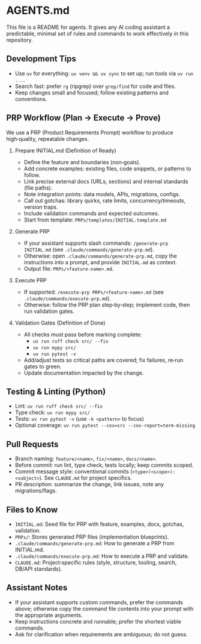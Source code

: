 # AGENTS.md

This file is a README for agents. It gives any AI coding assistant a predictable, minimal set of rules and commands to work effectively in this repository.

## Development Tips

- Use `uv` for everything: `uv venv && uv sync` to set up; run tools via `uv run ...`.
- Search fast: prefer `rg` (ripgrep) over `grep/find` for code and files.
- Keep changes small and focused; follow existing patterns and conventions.

## PRP Workflow (Plan → Execute → Prove)

We use a PRP (Product Requirements Prompt) workflow to produce high‑quality, repeatable changes.

1) Prepare INITIAL.md (Definition of Ready)
   - Define the feature and boundaries (non‑goals).
   - Add concrete examples: existing files, code snippets, or patterns to follow.
   - Link precise external docs (URLs, sections) and internal standards (file paths).
   - Note integration points: data models, APIs, migrations, configs.
   - Call out gotchas: library quirks, rate limits, concurrency/timeouts, version traps.
   - Include validation commands and expected outcomes.
   - Start from template: `PRPs/templates/INITIAL.template.md`

2) Generate PRP
   - If your assistant supports slash commands: `/generate-prp INITIAL.md` (see `.claude/commands/generate-prp.md`).
   - Otherwise: open `.claude/commands/generate-prp.md`, copy the instructions into a prompt, and provide `INITIAL.md` as context.
   - Output file: `PRPs/<feature-name>.md`.

3) Execute PRP
   - If supported: `/execute-prp PRPs/<feature-name>.md` (see `.claude/commands/execute-prp.md`).
   - Otherwise: follow the PRP plan step‑by‑step; implement code, then run validation gates.

4) Validation Gates (Definition of Done)
   - All checks must pass before marking complete:
     - `uv run ruff check src/ --fix`
     - `uv run mypy src/`
     - `uv run pytest -v`
   - Add/adjust tests so critical paths are covered; fix failures, re‑run gates to green.
   - Update documentation impacted by the change.

## Testing & Linting (Python)

- Lint: `uv run ruff check src/ --fix`
- Type check: `uv run mypy src/`
- Tests: `uv run pytest -v` (use `-k <pattern>` to focus)
- Optional coverage: `uv run pytest --cov=src --cov-report=term-missing`

## Pull Requests

- Branch naming: `feature/<name>`, `fix/<name>`, `docs/<name>`.
- Before commit: run lint, type check, tests locally; keep commits scoped.
- Commit message style: conventional commits (`<type>(<scope>): <subject>`). See `CLAUDE.md` for project specifics.
- PR description: summarize the change, link issues, note any migrations/flags.

## Files to Know

- `INITIAL.md`: Seed file for PRP with feature, examples, docs, gotchas, validation.
- `PRPs/`: Stores generated PRP files (implementation blueprints).
- `.claude/commands/generate-prp.md`: How to generate a PRP from INITIAL.md.
- `.claude/commands/execute-prp.md`: How to execute a PRP and validate.
- `CLAUDE.md`: Project‑specific rules (style, structure, tooling, search, DB/API standards).

## Assistant Notes

- If your assistant supports custom commands, prefer the commands above; otherwise copy the command file contents into your prompt with the appropriate arguments.
- Keep instructions concrete and runnable; prefer the shortest viable commands.
- Ask for clarification when requirements are ambiguous; do not guess.
